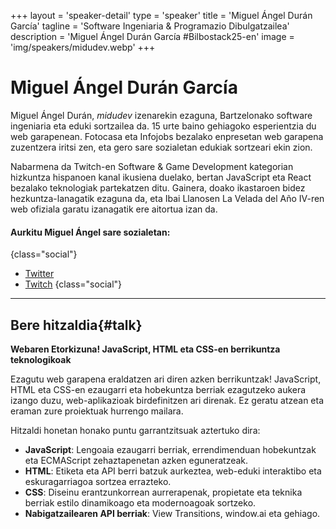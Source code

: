 +++
layout = 'speaker-detail'
type = 'speaker'
title = 'Miguel Ángel Durán García'
tagline = 'Software Ingeniaria & Programazio Dibulgatzailea'
description = 'Miguel Ángel Durán García #Bilbostack25-en'
image = 'img/speakers/midudev.webp'
+++

# Miguel Ángel Durán García

Miguel Ángel Durán, *midudev* izenarekin ezaguna, Bartzelonako software ingeniaria eta eduki sortzailea da. 15 urte baino gehiagoko esperientzia du web garapenean. Fotocasa eta Infojobs bezalako enpresetan web garapena zuzentzera iritsi zen, eta gero sare sozialetan edukiak sortzeari ekin zion.  

Nabarmena da Twitch-en Software & Game Development kategorian hizkuntza hispanoen kanal ikusiena duelako, bertan JavaScript eta React bezalako teknologiak partekatzen ditu. Gainera, doako ikastaroen bidez hezkuntza-lanagatik ezaguna da, eta Ibai Llanosen La Velada del Año IV-ren web ofiziala garatu izanagatik ere aitortua izan da.

#### Aurkitu Miguel Ángel sare sozialetan:

{class="social"}

* [Twitter](https://x.com/midudev)
* [Twitch](https://twitch.tv/midudev)
  {class="social"}

---  

## Bere hitzaldia{#talk}  
**Webaren Etorkizuna! JavaScript, HTML eta CSS-en berrikuntza teknologikoak**  

Ezagutu web garapena eraldatzen ari diren azken berrikuntzak! JavaScript, HTML eta CSS-en ezaugarri eta hobekuntza berriak ezagutzeko aukera izango duzu, web-aplikazioak birdefinitzen ari direnak. Ez geratu atzean eta eraman zure proiektuak hurrengo mailara.  

Hitzaldi honetan honako puntu garrantzitsuak aztertuko dira:  
- **JavaScript**: Lengoaia ezaugarri berriak, errendimenduan hobekuntzak eta ECMAScript zehaztapenetan azken eguneratzeak.  
- **HTML**: Etiketa eta API berri batzuk aurkeztea, web-eduki interaktibo eta eskuragarriagoa sortzea errazteko.  
- **CSS**: Diseinu erantzunkorrean aurrerapenak, propietate eta teknika berriak estilo dinamikoago eta modernoagoak sortzeko.  
- **Nabigatzailearen API berriak**: View Transitions, window.ai eta gehiago.  

